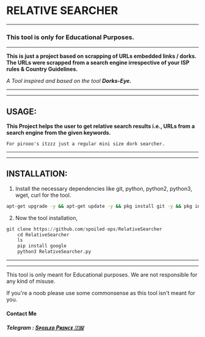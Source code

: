 # RELATIVE SEARCHER
---
### This tool is only for Educational Purposes.
---

****This is just a project based on scrapping of URLs embedded links / dorks. The URLs were scrapped from a search engine irrespective of your ISP rules & Country Guidelines.****

_A Tool inspired and based on the tool **Dorks-Eye.**_

---
---
## USAGE:
**This Project helps the user to get relative search results i.e., URLs  from a search engine from the given keywords.**

	For pirooo's itzzz just a regular mini size dork searcher.
----
----

## INSTALLATION:
1. Install the necessary dependencies like git, python, python2, python3, wget, curl for the tool.
```bash
apt-get upgrade -y && apt-get update -y && pkg install git -y && pkg install python -y && pkg install python2 -y && pkg install python3 -y && pkg install wget -y && pkg install curl -y  && clear && echo -e " Necessary packages were installed. You're good to go now."
```
2. Now the tool installation,
```python
git clone https://github.com/spoiled-ops/RelativeSearcher
	cd RelativeSearcher
	ls
	pip install google
	python3 RelativeSearcher.py
```
---
----

<!--more-->
This tool is only meant for Educational purposes. We are not responsible for any kind of misuse. 

If you're a noob please use some commonsense as this tool isn't meant for you.

#### Contact Me
##### Telegram : [Sᴘᴏɪʟᴇᴅ Pʀɪɴᴄᴇ 🇮🇳](http://t.me/SpoiledPrince "Sᴘᴏɪʟᴇᴅ Pʀɪɴᴄᴇ 🇮🇳")
